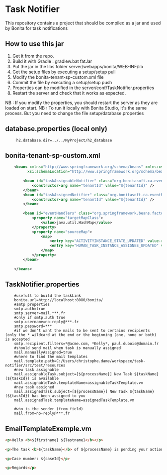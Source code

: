 # Task Notifier

This repository contains a project that should be compiled as a jar and used by Bonita for task notifications


## How to use this jar

1. Get it from the repo.
1. Build it with Gradle : gradlew.bat fatJar
1. Put the jar in the libs folder server/webapps/bonita/WEB-INF/lib
1. Get the setup files by executing a setup/setup pull
1. Modify the bonita-tenant-sp-custom.xml file
1. Commit the file by executing a setup/setup push
1. Properties can be modified in the server/conf/TaskNotifier.properties
1. Restart the server and check that it works as expected.

NB : If you modify the properties, you should restart the server as they are loaded on start.
NB : To run it locally with Bonita Studio, it's the same process. But you need to change the file setup/database.properties
## database.properties (local only)
``` properties
	 h2.database.dir=../../MyProject/h2_database
```

## bonita-tenant-sp-custom.xml
``` xml
	<beans xmlns="http://www.springframework.org/schema/beans" xmlns:xsi="http://www.w3.org/2001/XMLSchema-instance" xmlns:p="http://www.springframework.org/schema/p"
	      xsi:schemaLocation="http://www.springframework.org/schema/beans http://www.springframework.org/schema/beans/spring-beans-3.0.xsd">
	
	    <bean id="taskAssignableNotifier" class="org.bonitasoft.ca.eventhandler.TaskAssignableNotifier">
	    	<constructor-arg name="tenantId" value="${tenantId}" /> 
	    </bean>
	    <bean id="taskAssignedNotifier" class="org.bonitasoft.ca.eventhandler.TaskAssignedNotifier">
	    	<constructor-arg name="tenantId" value="${tenantId}" /> 
	    </bean>
	
	    <bean id="eventHandlers" class="org.springframework.beans.factory.config.MapFactoryBean">
	        <property name="targetMapClass">
	            <value>java.util.HashMap</value>
	        </property>
	        <property name="sourceMap">
	            <map>
	                <entry key="ACTIVITYINSTANCE_STATE_UPDATED" value-ref="taskAssignableNotifier"/>
	                <entry key="HUMAN_TASK_INSTANCE_ASSIGNEE_UPDATED" value-ref="taskAssignedNotifier"/>
	            </map>
	        </property>
	    </bean>
	
	</beans>
```

## TaskNotifier.properties
``` properties
	#usefull to build the taskLink
	bonita.url=http://localhost:8080/bonita/
	#smtp properties
	smtp.auth=true
	smtp.server=mail.***.fr
	#only if smtp.auth true
	smtp.username=no-reply@***.fr
	smtp.password=***
	#if we don't want the mails to be sent to certains recipients (only the * wildcard at the end or the beginning (one, none or both) is accepted
	smtp.recipient.filters=*@acme.com, *Kelly*, paul.dubois@domain.fr
	#should send mail when task is manually assigned
	mail.manuallyAssigned=true
	#where to find the mail templates
	mail.template.path=C:/Users/christophe.dame/workspace/task-notifier/src/test/resources
	#new task assignable
	mail.assignableTask.subject=[${processName}] New Task ${taskName} (${taskId}) is available
	mail.assignableTask.templateName=assignableTaskTemplate.vm
	#new task assigned
	mail.assignedTask.subject=[${processName}] New Task ${taskName} (${taskId}) has been assigned to you
	mail.assignedTask.templateName=assignedTaskTemplate.vm
	
	#who is the sender (from field)
	mail.from=no-reply@***.fr
```

## EmailTemplateExemple.vm
``` html
<p>Hello <b>${firstname} ${lastname}</b></p>
 
<p>The task <b>${taskName}</b> of ${processName} is pending your action : <a href="${taskLink}"/>Click here</a></p>
 
<p>Case number: ${caseId}</p>

<p>Regards</p>
```
